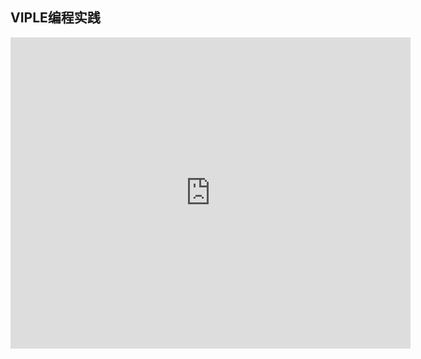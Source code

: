 ## VIPLE编程实践

<iframe frameborder="0" width="640" height="498" src="http://v.qq.com/iframe/player.html?vid=e0314qbthnh&tiny=0&auto=0" allowfullscreen></iframe>
